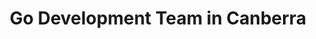 ---
title: Go Development Team in Canberra
permalink: /landings/locations/canberra/developer/go
technology: Go
location: Canberra
---
